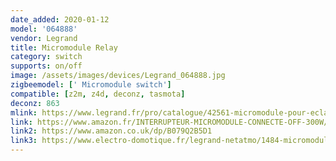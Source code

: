 ```yaml
---
date_added: 2020-01-12
model: '064888'
vendor: Legrand
title: Micromodule Relay
category: switch
supports: on/off
image: /assets/images/devices/Legrand_064888.jpg
zigbeemodel: [' Micromodule switch']
compatible: [z2m, z4d, deconz, tasmota]
deconz: 863
mlink: https://www.legrand.fr/pro/catalogue/42561-micromodule-pour-eclairage-connecte/micromodule-connecte-pour-installation-with-netatmo-pour-eclairage-300w-onoff-avec-neutre
link: https://www.amazon.fr/INTERRUPTEUR-MICROMODULE-CONNECTE-OFF-300W/dp/B079Q2B5D1
link2: https://www.amazon.co.uk/dp/B079Q2B5D1
link3: https://www.electro-domotique.fr/legrand-netatmo/1484-micromodule-connecte-onoff-300w-legrand-with-netatmo-legrand-064888-3414971014817.html
---
```

